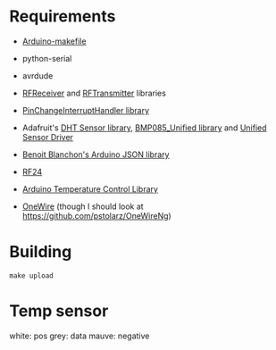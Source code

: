 # Requirements

- [Arduino-makefile][0]
- python-serial
- avrdude
- [RFReceiver][1] and [RFTransmitter][2] libraries
- [PinChangeInterruptHandler library][4]
- Adafruit's [DHT Sensor library][3], [BMP085_Unified library][7] and [Unified Sensor Driver][5]
- [Benoit Blanchon's Arduino JSON library][6]
- [RF24][8]

- [Arduino Temperature Control Library][9]
- [OneWire][10] (though I should look at https://github.com/pstolarz/OneWireNg)

# Building

```
make upload
```

# Temp sensor

 white: pos
 grey: data
 mauve: negative

[0]: https://github.com/sudar/Arduino-Makefile.git
[1]: https://github.com/zeitgeist87/RFReceiver
[2]: https://github.com/zeitgeist87/RFTransmitter
[3]: https://github.com/adafruit/DHT-sensor-library
[4]: https://github.com/zeitgeist87/PinChangeInterruptHandler
[5]: https://github.com/adafruit/Adafruit_Sensor
[6]: https://github.com/bblanchon/ArduinoJson
[7]: https://github.com/adafruit/Adafruit_BMP085_Unified
[8]: https://github.com/nRF24/RF24
[9]: https://github.com/milesburton/Arduino-Temperature-Control-Library
[10]: https://github.com/PaulStoffregen/OneWire
